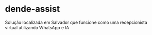 # dende-assist
Solução localizada em Salvador que funcione como uma recepcionista virtual utilizando WhatsApp e IA
